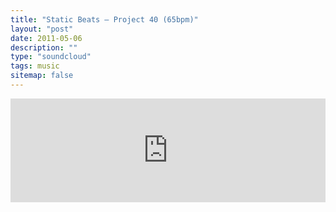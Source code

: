 ```yaml
---
title: "Static Beats — Project 40 (65bpm)"
layout: "post"
date: 2011-05-06
description: ""
type: "soundcloud"
tags: music
sitemap: false
---
```


<iframe width="100%" height="166" scrolling="no" frameborder="no" src="https://w.soundcloud.com/player/?url=https%3A//api.soundcloud.com/tracks/14789211&amp;color=ff5500&amp;auto_play=false&amp;hide_related=false&amp;show_comments=true&amp;show_user=true&amp;show_reposts=false"></iframe>

